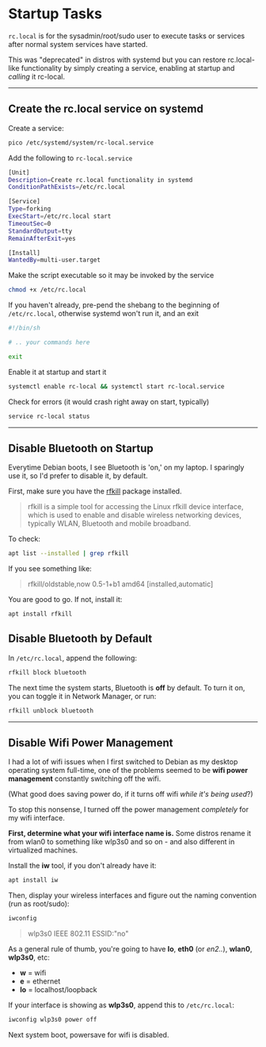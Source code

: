 # Startup Tasks
`rc.local` is for the sysadmin/root/sudo user to execute tasks or services after normal system services have started.

This was "deprecated" in distros with systemd but you can restore rc.local-like functionality by simply creating a service, enabling at startup and *calling* it rc-local.

***

## Create the rc.local service on systemd
Create a service:
```bash
pico /etc/systemd/system/rc-local.service
```

Add the following to `rc-local.service`
```bash
[Unit]
Description=Create rc.local functionality in systemd
ConditionPathExists=/etc/rc.local

[Service]
Type=forking
ExecStart=/etc/rc.local start
TimeoutSec=0
StandardOutput=tty
RemainAfterExit=yes

[Install]
WantedBy=multi-user.target
```

Make the script executable so it may be invoked by the service
```bash
chmod +x /etc/rc.local
```

If you haven't already, pre-pend the shebang to the beginning of `/etc/rc.local`, otherwise systemd won't run it, and an exit
```bash
#!/bin/sh

# .. your commands here

exit
```

Enable it at startup and start it
```bash
systemctl enable rc-local && systemctl start rc-local.service
```

Check for errors (it would crash right away on start, typically)
```bash
service rc-local status
```

***

## Disable Bluetooth on Startup
Everytime Debian boots, I see Bluetooth is 'on,' on my laptop.  I sparingly use it, so I'd prefer to disable it, by default.

First, make sure you have the [rfkill](https://packages.debian.org/stretch/rfkill) package installed.

> rfkill is a simple tool for accessing the Linux rfkill device interface, which is used to enable and disable wireless networking devices, typically WLAN, Bluetooth and mobile broadband.

To check:
```bash
apt list --installed | grep rfkill
```

If you see something like:

> rfkill/oldstable,now 0.5-1+b1 amd64 [installed,automatic]

You are good to go.  If not, install it:
```bash
apt install rfkill
```
## Disable Bluetooth by Default
In `/etc/rc.local`, append the following:
```bash
rfkill block bluetooth
```

The next time the system starts, Bluetooth is **off** by default.  To turn it on, you can toggle it in Network Manager, or run:
```bash
rfkill unblock bluetooth
```

***

## Disable Wifi Power Management
I had a lot of wifi issues when I first switched to Debian as my desktop operating system full-time, one of the problems seemed to be **wifi power management** constantly switching off the wifi.

(What good does saving power do, if it turns off wifi *while it's being used*?)

To stop this nonsense, I turned off the power management *completely* for my wifi interface.

**First, determine what your wifi interface name is.**  Some distros rename it from wlan0 to something like wlp3s0 and so on - and also different in virtualized machines.

Install the **iw** tool, if you don't already have it:
```bash
apt install iw
````

Then, display your wireless interfaces and figure out the naming convention (run as root/sudo):
```bash
iwconfig
```

> wlp3s0    IEEE 802.11  ESSID:"no"

As a general rule of thumb, you're going to have **lo**, **eth0** (or *en2..*), **wlan0**, **wlp3s0**, etc:
- **w** = wifi
- **e** = ethernet
- **lo** = localhost/loopback

If your interface is showing as **wlp3s0**, append this to `/etc/rc.local`:
```bash
iwconfig wlp3s0 power off
```

Next system boot, powersave for wifi is disabled.
